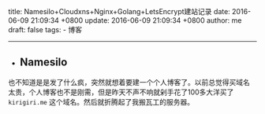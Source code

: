 title: Namesilo+Cloudxns+Nginx+Golang+LetsEncrypt建站记录
date: 2016-06-09 21:09:34 +0800
update: 2016-06-09 21:09:34 +0800
author: me
draft: false
tags: 
    - 博客

---



* ## Namesilo
也不知道是是发了什么疯，突然就想着要建一个个人博客了。以前总觉得买域名
太贵，个人博客也不是刚需，但是昨天不声不响就剁手花了100多大洋买了```kirigiri.me```
这个域名。然后就折腾起了我搬瓦工的服务器。